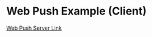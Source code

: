 # Web Push Example (Client)

[Web Push Server Link](<[URL](https://github.com/wkdaudwn11/web-push-server)>)
